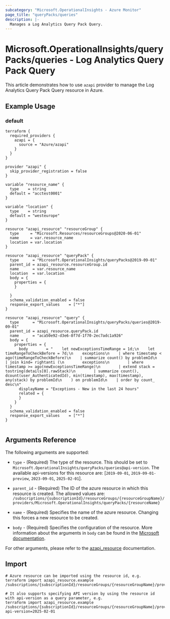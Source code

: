 ```yaml
---
subcategory: "Microsoft.OperationalInsights - Azure Monitor"
page_title: "queryPacks/queries"
description: |-
  Manages a Log Analytics Query Pack Query.
---
```


# Microsoft.OperationalInsights/queryPacks/queries - Log Analytics Query Pack Query

This article demonstrates how to use `azapi` provider to manage the Log Analytics Query Pack Query resource in Azure.



## Example Usage

### default

```hcl
terraform {
  required_providers {
    azapi = {
      source = "Azure/azapi"
    }
  }
}

provider "azapi" {
  skip_provider_registration = false
}

variable "resource_name" {
  type    = string
  default = "acctest0001"
}

variable "location" {
  type    = string
  default = "westeurope"
}

resource "azapi_resource" "resourceGroup" {
  type     = "Microsoft.Resources/resourceGroups@2020-06-01"
  name     = var.resource_name
  location = var.location
}

resource "azapi_resource" "queryPack" {
  type      = "Microsoft.OperationalInsights/queryPacks@2019-09-01"
  parent_id = azapi_resource.resourceGroup.id
  name      = var.resource_name
  location  = var.location
  body = {
    properties = {
    }

  }
  schema_validation_enabled = false
  response_export_values    = ["*"]
}

resource "azapi_resource" "query" {
  type      = "Microsoft.OperationalInsights/queryPacks/queries@2019-09-01"
  parent_id = azapi_resource.queryPack.id
  name      = "aca50e92-d3e6-8f7d-1f70-2ec7adc1a926"
  body = {
    properties = {
      body        = "    let newExceptionsTimeRange = 1d;\n    let timeRangeToCheckBefore = 7d;\n    exceptions\n    | where timestamp < ago(timeRangeToCheckBefore)\n    | summarize count() by problemId\n    | join kind= rightanti (\n        exceptions\n        | where timestamp >= ago(newExceptionsTimeRange)\n        | extend stack = tostring(details[0].rawStack)\n        | summarize count(), dcount(user_AuthenticatedId), min(timestamp), max(timestamp), any(stack) by problemId\n    ) on problemId\n    | order by count_ desc\n"
      displayName = "Exceptions - New in the last 24 hours"
      related = {
      }
    }
  }
  schema_validation_enabled = false
  response_export_values    = ["*"]
}


```



## Arguments Reference

The following arguments are supported:

* `type` - (Required) The type of the resource. This should be set to `Microsoft.OperationalInsights/queryPacks/queries@api-version`. The available api-versions for this resource are: [`2019-09-01`, `2019-09-01-preview`, `2023-09-01`, `2025-02-01`].

* `parent_id` - (Required) The ID of the azure resource in which this resource is created. The allowed values are:  
  `/subscriptions/{subscriptionId}/resourceGroups/{resourceGroupName}/providers/Microsoft.OperationalInsights/queryPacks/{resourceName}`

* `name` - (Required) Specifies the name of the azure resource. Changing this forces a new resource to be created.

* `body` - (Required) Specifies the configuration of the resource. More information about the arguments in `body` can be found in the [Microsoft documentation](https://learn.microsoft.com/en-us/azure/templates/Microsoft.OperationalInsights/queryPacks/queries?pivots=deployment-language-terraform).

For other arguments, please refer to the [azapi_resource](https://registry.terraform.io/providers/Azure/azapi/latest/docs/resources/resource) documentation.

## Import

 ```shell
 # Azure resource can be imported using the resource id, e.g.
 terraform import azapi_resource.example /subscriptions/{subscriptionId}/resourceGroups/{resourceGroupName}/providers/Microsoft.OperationalInsights/queryPacks/{resourceName}/queries/{resourceName}
 
 # It also supports specifying API version by using the resource id with api-version as a query parameter, e.g.
 terraform import azapi_resource.example /subscriptions/{subscriptionId}/resourceGroups/{resourceGroupName}/providers/Microsoft.OperationalInsights/queryPacks/{resourceName}/queries/{resourceName}?api-version=2025-02-01
 ```
